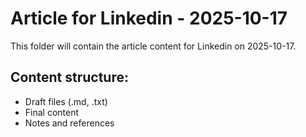 # Article for Linkedin - 2025-10-17

This folder will contain the article content for Linkedin on 2025-10-17.

## Content structure:
- Draft files (.md, .txt)
- Final content
- Notes and references
